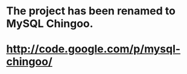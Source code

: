 <h1>The project has been renamed to MySQL Chingoo.<br>
<br>
<a href='http://code.google.com/p/mysql-chingoo/'>http://code.google.com/p/mysql-chingoo/</a>

</h1>